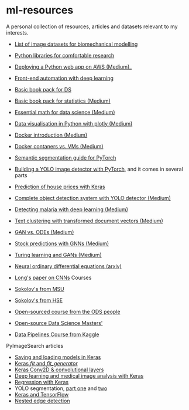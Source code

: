# ml-resources
A personal collection of resources, articles and datasets relevant to my interests.

- [List of image datasets for biomechanical modelling](https://github.com/ssttv/ml-resources/blob/master/bio-image-datasets.md/)
- [Python libraries for comfortable research](https://datahub.packtpub.com/deep-learning/15-useful-python-libraries-to-make-your-data-science-tasks-easier/)
- [Deploying a Python web app on AWS (Medium)_](https://towardsdatascience.com/deploying-a-python-web-app-on-aws-57ed772b2319)
- [Front-end automation with deep learning](https://blog.insightdatascience.com/automated-front-end-development-using-deep-learning-3169dd086e82)
- [Basic book pack for DS](https://hackernoon.com/wannabe-data-scientists-learn-the-basics-with-these-7-books-1a41cfbbdd34)
- [Basic book pack for statistics (Medium)](https://medium.com/@datalab/aspiring-data-scientists-start-to-learn-statistics-with-these-6-books-a33bbb55b8e9)
- [Essential math for data science (Medium)](https://medium.com/s/story/essential-math-for-data-science-why-and-how-e88271367fbd)
- [Data visualisation in Python with plotly (Medium)](https://towardsdatascience.com/the-next-level-of-data-visualization-in-python-dd6e99039d5e)
- [Docker introduction (Medium)](https://towardsdatascience.com/learn-enough-docker-to-be-useful-b7ba70caeb4b)
- [Docker contaners vs. VMs (Medium)](https://medium.freecodecamp.org/a-beginner-friendly-introduction-to-containers-vms-and-docker-79a9e3e119b)
- [Semantic segmentation guide for PyTorch](https://signalvnoise.com/posts/2380-you-couldnt-pay-me-to-work-for-ballmer)
- [Building a YOLO image detector with PyTorch](https://blog.paperspace.com/how-to-implement-a-yolo-object-detector-in-pytorch/), and it comes in several parts
- [Prediction of house prices with Keras](https://medium.freecodecamp.org/how-to-build-your-first-neural-network-to-predict-house-prices-with-keras-f8db83049159?source=extreme_main_feed---------7-58--------------------1555955825000&gi=d801628f4c5f)
- [Complete object detection system with YOLO detector (Medium)](https://towardsdatascience.com/tutorial-build-an-object-detection-system-using-yolo-9a930513643a)
- [Detecting malaria with deep learning (Medium)](https://towardsdatascience.com/detecting-malaria-with-deep-learning-9e45c1e34b60)
- [Text clustering with transformed document vectors (Medium)](https://towardsdatascience.com/clustering-text-with-transformed-document-vectors-1e14c9f0f198)
- [GAN vs. ODEs (Medium)](https://towardsdatascience.com/gans-vs-odes-the-end-of-mathematical-modeling-ec158f04acb9)
- [Stock predictions with GNNs (Medium)](https://towardsdatascience.com/aifortrading-2edd6fac689d)
- [Turing learning and GANs (Medium)](https://towardsdatascience.com/comprehensive-introduction-to-turing-learning-and-gans-part-1-81f6d02e644d?source=extreme_main_feed---------0-49----------1af65db9c2f8----------1557248363000)
- [Neural ordinary differential equations (arxiv)](https://arxiv.org/abs/1806.07366)
- [Long's paper on CNNs](https://vk.com/away.php?to=https%3A%2F%2Fpeople.eecs.berkeley.edu%2F%7Ejonlong%2Flong_shelhamer_fcn.pdf&cc_key=)
Courses

- [Sokolov's from MSU](https://github.com/esokolov/ml-course-msu)
- [Sokolov's from HSE](https://github.com/esokolov/ml-course-hse)
- [Open-sourced course from the ODS people](https://mlcourse.ai)
- [Open-source Data Science Masters'](https://github.com/datasciencemasters/go)
- [Data Pipelines Course from Kaggle](https://www.kaggle.com/professional-skills-series#pipelines?utm_medium=email&utm_source=intercom&utm_campaign=pipelines-event)

PyImageSearch articles
- [Saving and loading models in Keras](https://www.pyimagesearch.com/2018/12/10/keras-save-and-load-your-deep-learning-models/)
- [Keras *fit* and *fit_generator*](https://www.pyimagesearch.com/2018/12/24/how-to-use-keras-fit-and-fit_generator-a-hands-on-tutorial/)
- [Keras Conv2D & convolutional layers](https://www.pyimagesearch.com/2018/12/31/keras-conv2d-and-convolutional-layers/)
- [Deep learning and medical image analysis with Keras](https://www.pyimagesearch.com/2018/12/03/deep-learning-and-medical-image-analysis-with-keras/)
- [Regression with Keras](https://www.pyimagesearch.com/2019/01/21/regression-with-keras/?__s=89qunbiazfzbwbuzekcs)
- YOLO segmentation, [part one](https://vk.com/away.php?to=https%3A%2F%2Fwww.pyimagesearch.com%2F2017%2F09%2F11%2Fobject-detection-with-deep-learning-and-opencv%2F&cc_key=) and [two](https://vk.com/away.php?to=https%3A%2F%2Fwww.pyimagesearch.com%2F2018%2F11%2F12%2Fyolo-object-detection-with-opencv%2F&cc_key=)
- [Keras and TensorFlow](https://www.pyimagesearch.com/2018/10/08/keras-vs-tensorflow-which-one-is-better-and-which-one-should-i-learn/)
- [Nested edge detection](https://www.pyimagesearch.com/2019/03/04/holistically-nested-edge-detection-with-opencv-and-deep-learning/)
